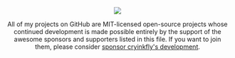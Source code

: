 <p align="center">
<img align="center" src="https://user-images.githubusercontent.com/79079633/173059590-67798395-0798-44ec-a878-6a24c91a4c26.png">
</p>

<p align="center">
All of my projects on GitHub are MIT-licensed open-source projects whose continued development is made possible entirely by the support of the awesome sponsors and supporters listed in this file. If you want to join them, please consider <a href="https://github.com/sponsors/cryinkfly">sponsor cryinkfly's development</a>.
</p>
